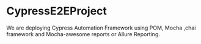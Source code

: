 # CypressE2EProject
We are deploying Cypress Automation Framework using POM, Mocha ,chai framework and Mocha-awesome reports or Allure Reporting.
